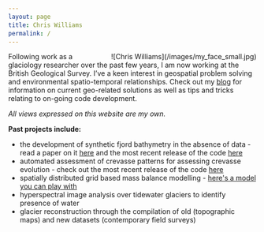 ```yaml
---
layout: page
title: Chris Williams
permalink: /
---
```


<div style="float:right; padding-left:20px" markdown="1">
![Chris Williams](/images/my_face_small.jpg)
</div>

Following work as a glaciology researcher over the past few years, I am now working at the British Geological Survey. I’ve a keen interest in geospatial problem solving and environmental spatio-temporal relationships. Check out my [blog](../blog) for information on current geo-related solutions as well as tips and tricks relating to on-going code development.

*All views expressed on this website are my own.*

**Past projects include:**

- the development of synthetic fjord bathymetry in the absence of data - read a paper on it [here](https://www.the-cryosphere.net/11/363/2017/tc-11-363-2017.html) and the most recent release of the code [here](https://zenodo.org/record/827347#.Waa1ociGPcs)
- automated assessment of crevasse patterns for assessing crevasse evolution - check out the most recent release of the code [here](https://zenodo.org/record/830251#.Waa1f8iGPcs)
- spatially distributed grid based mass balance modelling - [here's a model you can play with](https://github.com/Chris35Wills/SEB_model_java_files)
- hyperspectral image analysis over tidewater glaciers to identify presence of water 
- glacier reconstruction through the compilation of old (topographic maps) and new datasets (contemporary field surveys)
